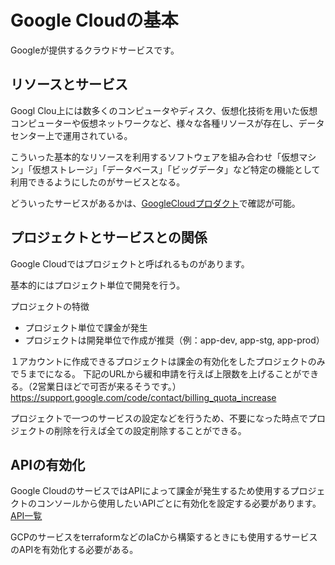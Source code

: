 # Google Cloudの基本

Googleが提供するクラウドサービスです。

## リソースとサービス
Googl Clou上には数多くのコンピュータやディスク、仮想化技術を用いた仮想コンピューターや仮想ネットワークなど、様々な各種リソースが存在し、データセンター上で運用されている。

こういった基本的なリソースを利用するソフトウェアを組み合わせ「仮想マシン」「仮想ストレージ」「データベース」「ビッグデータ」など特定の機能として利用できるようにしたのがサービスとなる。

どういったサービスがあるかは、[GoogleCloudプロダクト](https://cloud.google.com/products?hl=ja)で確認が可能。

## プロジェクトとサービスとの関係
Google Cloudではプロジェクトと呼ばれるものがあります。

基本的にはプロジェクト単位で開発を行う。

プロジェクトの特徴
- プロジェクト単位で課金が発生
- プロジェクトは開発単位で作成が推奨（例：app-dev, app-stg, app-prod）

１アカウントに作成できるプロジェクトは課金の有効化をしたプロジェクトのみで５までになる。
下記のURLから緩和申請を行えば上限数を上げることができる。（2営業日ほどで可否が来るそうです。）
https://support.google.com/code/contact/billing_quota_increase

プロジェクトで一つのサービスの設定などを行うため、不要になった時点でプロジェクトの削除を行えば全ての設定削除することができる。

## APIの有効化
Google CloudのサービスではAPIによって課金が発生するため使用するプロジェクトのコンソールから使用したいAPIごとに有効化を設定する必要があります。
[API一覧](https://console.cloud.google.com/apis/library?hl=ja&)

GCPのサービスをterraformなどのIaCから構築するときにも使用するサービスのAPIを有効化する必要がある。